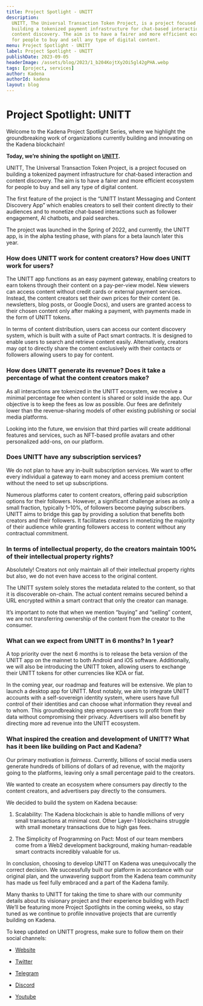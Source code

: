 ```yaml
---
title: Project Spotlight - UNITT
description:
  UNITT, The Universal Transaction Token Project, is a project focused on
  building a tokenized payment infrastructure for chat-based interaction and
  content discovery. The aim is to have a fairer and more efficient ecosystem
  for people to buy and sell any type of digital content.
menu: Project Spotlight - UNITT
label: Project Spotlight - UNITT
publishDate: 2023-09-05
headerImage: /assets/blog/2023/1_b204KojtXy2Oi5gl42gPHA.webp
tags: [project, services]
author: Kadena
authorId: kadena
layout: blog
---
```


# Project Spotlight: UNITT

Welcome to the Kadena Project Spotlight Series, where we highlight the
groundbreaking work of organizations currently building and innovating on the
Kadena blockchain!

**Today, we’re shining the spotlight on [UNITT](https://www.unitt.io/).**

UNITT, The Universal Transaction Token Project, is a project focused on building
a tokenized payment infrastructure for chat-based interaction and content
discovery. The aim is to have a fairer and more efficient ecosystem for people
to buy and sell any type of digital content.

The first feature of the project is the “UNITT Instant Messaging and Content
Discovery App” which enables creators to sell their content directly to their
audiences and to monetize chat-based interactions such as follower engagement,
AI chatbots, and paid searches.

The project was launched in the Spring of 2022, and currently, the UNITT app, is
in the alpha testing phase, with plans for a beta launch later this year.

### **How does UNITT work for content creators? How does UNITT work for users?**

The UNITT app functions as an easy payment gateway, enabling creators to earn
tokens through their content on a pay-per-view model. New viewers can access
content without credit cards or external payment services. Instead, the content
creators set their own prices for their content (ie. newsletters, blog posts, or
Google Docs), and users are granted access to their chosen content only after
making a payment, with payments made in the form of UNITT tokens.

In terms of content distribution, users can access our content discovery system,
which is built with a suite of Pact smart contracts. It is designed to enable
users to search and retrieve content easily. Alternatively, creators may opt to
directly share the content exclusively with their contacts or followers allowing
users to pay for content.

### **How does UNITT generate its revenue? Does it take a percentage of what the content creators make?**

As all interactions are tokenized in the UNITT ecosystem, we receive a minimal
percentage fee when content is shared or sold inside the app. Our objective is
to keep the fees as low as possible. Our fees are definitely lower than the
revenue-sharing models of other existing publishing or social media platforms.

Looking into the future, we envision that third parties will create additional
features and services, such as NFT-based profile avatars and other personalized
add-ons, on our platform.

### **Does UNITT have any subscription services?**

We do not plan to have any in-built subscription services. We want to offer
every individual a gateway to earn money and access premium content without the
need to set up subscriptions.

Numerous platforms cater to content creators, offering paid subscription options
for their followers. However, a significant challenge arises as only a small
fraction, typically 1–10%, of followers become paying subscribers. UNITT aims to
bridge this gap by providing a solution that benefits both creators and their
followers. It facilitates creators in monetizing the majority of their audience
while granting followers access to content without any contractual commitment.

### **In terms of intellectual property, do the creators maintain 100% of their intellectual property rights?**

Absolutely! Creators not only maintain all of their intellectual property rights
but also, we do not even have access to the original content.

The UNITT system solely stores the metadata related to the content, so that it
is discoverable on-chain. The actual content remains secured behind a URL
encrypted within a smart contract that only the creator can manage.

It’s important to note that when we mention “buying” and “selling” content, we
are not transferring ownership of the content from the creator to the consumer.

### **What can we expect from UNITT in 6 months? In 1 year?**

A top priority over the next 6 months is to release the beta version of the
UNITT app on the mainnet to both Android and iOS software. Additionally, we will
also be introducing the UNITT token, allowing users to exchange their UNITT
tokens for other currencies like KDA or fiat.

In the coming year, our roadmap and features will be extensive. We plan to
launch a desktop app for UNITT. Most notably, we aim to integrate UNITT accounts
with a self-sovereign identity system, where users have full control of their
identities and can choose what information they reveal and to whom. This
groundbreaking step empowers users to profit from their data without
compromising their privacy. Advertisers will also benefit by directing more ad
revenue into the UNITT ecosystem.

### **What inspired the creation and development of UNITT? What has it been like building on Pact and Kadena?**

Our primary motivation is _fairness_. Currently, billions of social media users
generate hundreds of billions of dollars of ad revenue, with the majority going
to the platforms, leaving only a small percentage paid to the creators.

We wanted to create an ecosystem where consumers pay directly to the content
creators, and advertisers pay directly to the consumers.

We decided to build the system on Kadena because:

1.  Scalability: The Kadena blockchain is able to handle millions of very small
    transactions at minimal cost. Other Layer-1 blockchains struggle with small
    monetary transactions due to high gas fees.

2.  The Simplicity of Programming on Pact: Most of our team members come from a
    Web2 development background, making human-readable smart contracts
    incredibly valuable for us.

In conclusion, choosing to develop UNITT on Kadena was unequivocally the correct
decision. We successfully built our platform in accordance with our original
plan, and the unwavering support from the Kadena team community has made us feel
fully embraced and a part of the Kadena family.

Many thanks to UNITT for taking the time to share with our community details
about its visionary project and their experience building with Pact! We’ll be
featuring more Project Spotlights in the coming weeks, so stay tuned as we
continue to profile innovative projects that are currently building on Kadena.

To keep updated on UNITT progress, make sure to follow them on their social
channels:

- [Website](https://www.unitt.io/)

- [Twitter](https://twitter.com/UNITT_io)

- [Telegram](https://t.me/UNITT_io)

- [Discord](https://discord.gg/YQ4fkVMV3A)

- [Youtube](https://www.youtube.com/@unitt-io)
